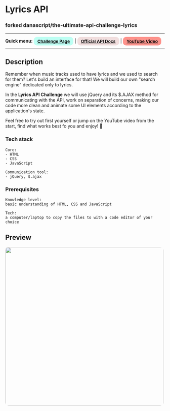 # Lyrics API
###  forked danascript/the-ultimate-api-challenge-lyrics
---

<div>
<b>Quick menu:</b>
<a href="https://theultimateapichallenge.com/lyrics-api" target="_blank" rel="noopener noreferrer"
    style="padding:0.35rem 0.7rem;
    color: black;
    background: #BDFFF3;
    border-radius:10px;
    font-size:0.85rem;
    font-weight:600;">Challenge Page</a> |
<a href="https://lyricsovh.docs.apiary.io/" target="_blank" rel="noopener noreferrer"
    style="padding:0.35rem 0.7rem;
    color: black;
    background: #F1DEDE;
    border-radius:10px;
    font-size:0.85rem;
    font-weight:600;">Official API Docs</a> |
<a href="https://youtu.be/fu-gockYaT4" target="_blank" rel="noopener noreferrer"
    style="padding:0.35rem 0.7rem;
    color: black;
    background: #FE938C;
    border-radius:10px;
    font-size:0.85rem;
    font-weight:600;">YouTube Video</a> 
</div>

---

## Description

<p>Remember when music tracks used to have lyrics and we used to search for them? Let's build an interface for that! We will build our own "search engine" dedicated only to lyrics.</p>

<p>In the <b>Lyrics API Challenge</b> we will use jQuery and its $.AJAX method for communicating with the API, work on separation of concerns, making our code more clean and animate some UI elements according to the application's state.</p>

<p>Feel free to try out first yourself or jump on the YouTube video from the start, find what works best fo you and enjoy! 🐣
</p>

### Tech stack

```
Core:
- HTML
- CSS
- JavaScript

Communication tool:
- jQuery, $.ajax
```

### Prerequisites

```
Knowledge level:
basic understanding of HTML, CSS and JavaScript

Tech:
a computer/laptop to copy the files to with a code editor of your choice
```

## Preview

<img src="/preview.gif" height="500" style="border-radius:10px;margin-bottom:1rem;" />
